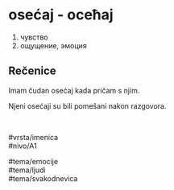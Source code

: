 # osećaj - осећај

1. чувство  
2. ощущение, эмоция

## Rečenice

Imam čudan osećaj kada pričam s njim.

Njeni osećaji su bili pomešani nakon razgovora.

<br>

#vrsta/imenica  
#nivo/A1  

#tema/emocije  
#tema/ljudi  
#tema/svakodnevica
